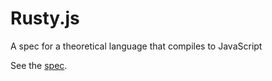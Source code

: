 # Rusty.js
A spec for a theoretical language that compiles to JavaScript

See the [spec](https://brandondyer64.github.io/Rusty.js/spec/).
